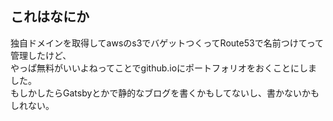 ## これはなにか
独自ドメインを取得してawsのs3でバゲットつくってRoute53で名前つけてって管理したけど、  
やっぱ無料がいいよねってことでgithub.ioにポートフォリオをおくことにしました。  
もしかしたらGatsbyとかで静的なブログを書くかもしてないし、書かないかもしれない。 